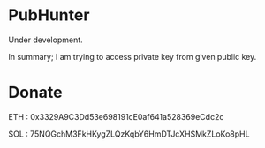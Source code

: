 # PubHunter

Under development.

In summary; I am trying to access private key from given public key.


# Donate

ETH : 0x3329A9C3Dd53e698191cE0af641a528369eCdc2c

SOL : 75NQGchM3FkHKygZLQzKqbY6HmDTJcXHSMkZLoKo8pHL
